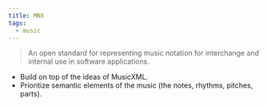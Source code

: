 ```yaml
---
title: MNX
tags:
  - music
---
```


> An open standard for representing music notation for interchange and internal use in software applications.

- Build on top of the ideas of MusicXML.
- Prioritize semantic elements of the music (the notes, rhythms, pitches, parts).
